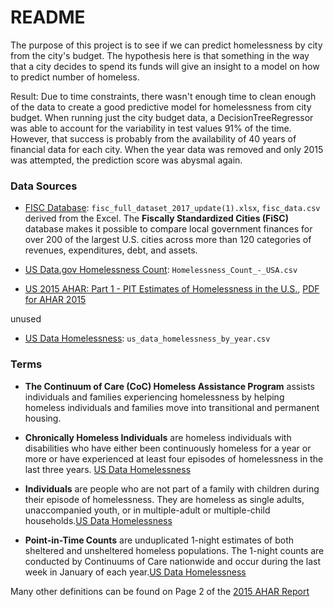 # README

The purpose of this project is to see if we can predict homelessness by city from the city's budget. The hypothesis here is that something in the way that a city decides to spend its funds will give an insight to a model on how to predict number of homeless.

Result: Due to time constraints, there wasn't enough time to clean enough of the data to create a good predictive model for homelessness from city budget. When running just the city budget data, a DecisionTreeRegressor was able to account for the variability in test values 91% of the time. However, that success is probably from the availability of 40 years of financial data for each city. When the year data was removed and only 2015 was attempted, the prediction score was abysmal again.

### Data Sources
- [FISC Database](https://www.lincolninst.edu/research-data/data-toolkits/fiscally-standardized-cities/search-database): `fisc_full_dataset_2017_update(1).xlsx`, `fisc_data.csv` derived from the Excel. The **Fiscally Standardized Cities (FiSC)** database makes it possible to compare local government finances for over 200 of the largest U.S. cities across more than 120 categories of revenues, expenditures, debt, and assets. 


- [US Data.gov Homelessness Count](https://catalog.data.gov/dataset/homelessness-count-usa): `Homelessness_Count_-_USA.csv` 

- [US 2015 AHAR: Part 1 - PIT Estimates of Homelessness in the U.S.](https://www.hudexchange.info/resource/4832/2015-ahar-part-1-pit-estimates-of-homelessness/), [PDF for AHAR 2015](https://www.huduser.gov/portal/sites/default/files/pdf/2015-AHAR-Part-1.pdf)

unused
- [US Data Homelessness](https://datahub.io/gavram/homelessness#readme): `us_data_homelessness_by_year.csv`




### Terms

- **The Continuum of Care (CoC) Homeless Assistance Program** assists individuals and families experiencing homelessness by helping homeless individuals and families move into transitional and permanent housing. 


- **Chronically Homeless Individuals** are homeless individuals with disabilities who have either been continuously homeless for a year or more or have experienced at least four episodes of homelessness in the last three years. [US Data Homelessness](https://www.hudexchange.info/resource/4832/2015-ahar-part-1-pit-estimates-of-homelessness/)

- **Individuals** are people who are not part of a family with children during their episode of homelessness. They are homeless as single adults, unaccompanied youth, or in multiple-adult or multiple-child households.[US Data Homelessness](https://www.hudexchange.info/resource/4832/2015-ahar-part-1-pit-estimates-of-homelessness/)

- **Point-in-Time Counts** are unduplicated 1-night estimates of both sheltered and unsheltered homeless populations. The 1-night counts are conducted by Continuums of Care nationwide and occur during the last week in January of each year.[US Data Homelessness](https://www.hudexchange.info/resource/4832/2015-ahar-part-1-pit-estimates-of-homelessness/)

Many other definitions can be found on Page 2 of the [2015 AHAR Report](https://www.huduser.gov/portal/sites/default/files/pdf/2015-AHAR-Part-1.pdf)